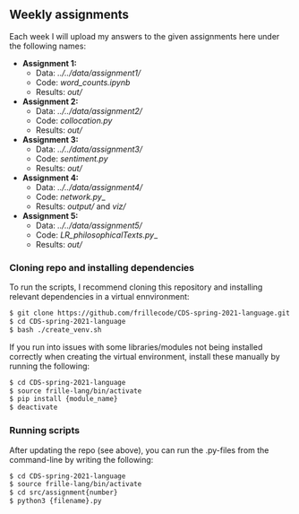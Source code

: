 ## Weekly assignments
Each week I will upload my answers to the given assignments here under the following names:
- __Assignment 1:__  
  - Data: _../../data/assignment1/_  
  - Code: _word\_counts.ipynb_  
  - Results: _out/_  
- __Assignment 2:__  
  - Data: _../../data/assignment2/_  
  - Code: _collocation.py_  
  - Results: _out/_
- __Assignment 3:__  
  - Data: _../../data/assignment3/_  
  - Code: _sentiment.py_
  - Results: _out/_    
- __Assignment 4:__  
  - Data: _../../data/assignment4/_  
  - Code: _network.py__  
  - Results: _output/_ and  _viz/_  
- __Assignment 5:__  
  - Data: _../../data/assignment5/_  
  - Code: _LR_philosophicalTexts.py__  
  - Results: _out/_   

### Cloning repo and installing dependencies 
To run the scripts, I recommend cloning this repository and installing relevant dependencies in a virtual ennvironment:

```bash
$ git clone https://github.com/frillecode/CDS-spring-2021-language.git
$ cd CDS-spring-2021-language
$ bash ./create_venv.sh
````
If you run into issues with some libraries/modules not being installed correctly when creating the virtual environment, install these manually by running the following:  
```bash
$ cd CDS-spring-2021-language
$ source frille-lang/bin/activate
$ pip install {module_name}
$ deactivate
```

### Running scripts
After updating the repo (see above), you can run the .py-files from the command-line by writing the following:
``` bash
$ cd CDS-spring-2021-language
$ source frille-lang/bin/activate
$ cd src/assignment{number}
$ python3 {filename}.py
```
